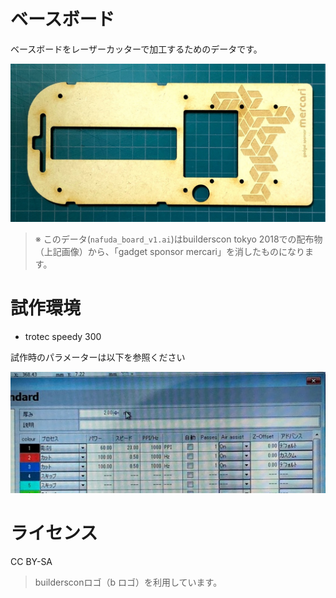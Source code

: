 ベースボード
==========

ベースボードをレーザーカッターで加工するためのデータです。

![](img/v1.jpg)

> ※ このデータ(`nafuda_board_v1.ai`)はbuilderscon tokyo 2018での配布物（上記画像）から、「gadget sponsor mercari」を消したものになります。

# 試作環境

- trotec speedy 300 

試作時のパラメーターは以下を参照ください

![](img/test_cut_params.jpg)


# ライセンス

CC BY-SA

> buildersconロゴ（b ロゴ）を利用しています。
